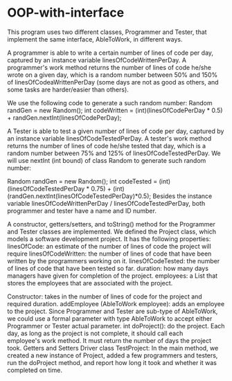 # OOP-with-interface

This program uses two different classes, Programmer and Tester, that implement the same interface, AbleToWork, in different ways.

A programmer is able to write a certain number of lines of code per day, captured by an instance variable linesOfCodeWrittenPerDay. 
A programmer's work method returns the number of lines of code he/she wrote on a given day, which is a random number between 50% and 150% of linesOfCodeaWrittenPerDay (some days are not as good as others, and some tasks are harder/easier than others). 

We use the following code to generate a such random number:
Random randGen = new Random();
int codeWritten = (int)(linesOfCodePerDay * 0.5) + randGen.nextInt(linesOfCodePerDay);

A Tester is able to test a given number of lines of code per day, captured by an instance variable linesOfCodeTestedPerDay. 
A tester's work method returns the number of lines of code he/she tested that day, which is a random number between 75% and 125% 
of linesOfCodeTestedPerDay. We will use nextInt (int bound) of class Random to generate such random number:

Random randGen = new Random();
int codeTested = (int)(linesOfCodeTestedPerDay * 0.75) + (int)(randGen.nextInt(linesOfCodeTestedPerDay)*0.5);
Besides the instance variable linesOfCodeWrittenPerDay / linesOfCodeTestedPerDay, both programmer and tester have a name and ID number.


A constructor, getters/setters, and toString() method for the Programmer and Tester classes are implemented. 
 We defined the Project class, which models a software development project. It has the following properties:
    linesOfCode: an estimate of the number of lines of code the project will require 
    linesOfCodeWritten: the number of lines of code that have been written by the programmers working on it.
    linesOfCodeTested: the number of lines of code that have been tested so far.
    duration: how many days managers have given for completion of the project.
    employees: a List that stores the employees that are associated with the project. 

Constructor: takes in the number of lines of code for the project and required duration.
addEmployee (AbleToWork employee): adds an employee to the project. Since Programmer and Tester are sub-type of AbleToWork, 
                                   we could use a formal parameter with type AbleToWork to accept either Programmer or Tester actual                                      parameter.
int doProject(): do the project. Each day, as long as the project is not complete, it should call each employee's work method. 
                 It must return the number of days the project took. 
Getters and Setters 
Driver class TestProject:
                         In the main method, we created a new instance of Project, 
                                  added a few programmers and testers, 
                                  run the doProject method, 
                                  and report how long it took and whether it was completed on time.
